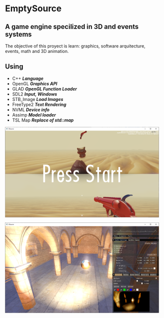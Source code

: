 # EmptySource
## A game engine specilized in 3D and events systems

The objective of this proyect is learn: graphics, software arquitecture, events, math and 3D animation.

## Using
- C++ ***Language***
- OpenGL ***Graphics API***
- GLAD ***OpenGL Function Loader***
- SDL2 ***Input, Windows***
- STB_Image ***Load Images***
- FreeType2 ***Text Rendering***
- NVML ***Device info***
- Assimp ***Model loader***
- TSL Map ***Replace of std::map***

![PropHunterProyect](game.png)

![Engine](engine.png)

